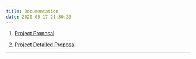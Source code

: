 ```yaml
---
title: Documentation
date: 2020-05-17 21:30:33
---
```


1. [Project Proposal](/res/proposal.pdf)

2. [Project Detailed Proposal](/res/Detailed_Proposal.pdf)

----